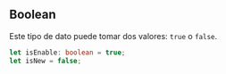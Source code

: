 ## Boolean

Este tipo de dato puede tomar dos valores:  `true`  o  `false`.

```ts
let isEnable: boolean = true;
let isNew = false;
```
